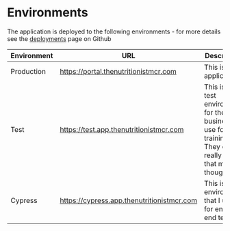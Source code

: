 # Environments

The application is deployed to the following environments - for more details see the [deployments](https://github.com/the-nutritionist-mcr/online/deployments) page on Github

| Environment | URL                                        | Description                                                                                                |
| ----------- | ------------------------------------------ | ---------------------------------------------------------------------------------------------------------- |
| Production  | https://portal.thenutritionistmcr.com      | This is the application                                                                                    |
| Test        | https://test.app.thenutritionistmcr.com    | This is a test environment for the business to use for training. They don't really use it that much though |
| Cypress     | https://cypress.app.thenutritionistmcr.com | This is the environment that I use for end to end testing                                                  |
